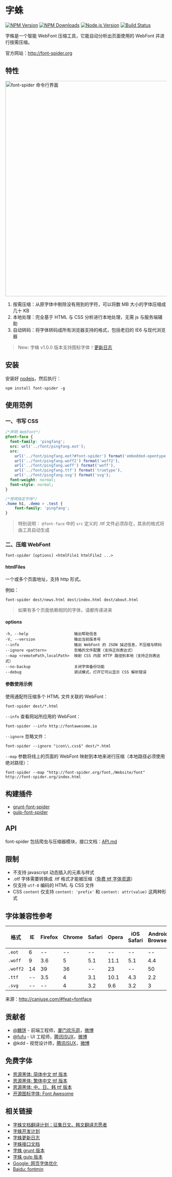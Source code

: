 # 字蛛

[![NPM Version][npm-image]][npm-url]
[![NPM Downloads][downloads-image]][downloads-url]
[![Node.js Version][node-version-image]][node-version-url]
[![Build Status][travis-ci-image]][travis-ci-url]

字蛛是一个智能 WebFont 压缩工具，它能自动分析出页面使用的 WebFont 并进行按需压缩。

官方网站：<http://font-spider.org>

## 特性

<img alt="font-spider 命令行界面" width="670" src="https://cloud.githubusercontent.com/assets/1791748/15415130/41d32204-1e73-11e6-973f-075e317884f3.png">

1. 按需压缩：从原字体中剔除没有用到的字符，可以将数 MB 大小的字体压缩成几十 KB
2. 本地处理：完全基于 HTML 与 CSS 分析进行本地处理，无需 js 与服务端辅助
3. 自动转码：将字体转码成所有浏览器支持的格式，包括老旧的 IE6 与现代浏览器

> New: 字蛛 v1.0.0 版本支持图标字体！[更新日志](./CHANGELOG.md)

## 安装

安装好 [nodejs](http://nodejs.org)，然后执行：

``` shell
npm install font-spider -g
```

## 使用范例

### 一、书写 CSS

``` css
/*声明 WebFont*/
@font-face {
  font-family: 'pingfang';
  src: url('../font/pingfang.eot');
  src:
    url('../font/pingfang.eot?#font-spider') format('embedded-opentype'),
    url('../font/pingfang.woff2') format('woff2'),
    url('../font/pingfang.woff') format('woff'),
    url('../font/pingfang.ttf') format('truetype'),
    url('../font/pingfang.svg') format('svg');
  font-weight: normal;
  font-style: normal;
}

/*使用指定字体*/
.home h1, .demo > .test {
    font-family: 'pingfang';
}
```

> 特别说明： `@font-face` 中的 `src` 定义的 .ttf 文件必须存在，其余的格式将由工具自动生成

### 二、压缩 WebFont

``` shell
font-spider [options] <htmlFile1 htmlFile2 ...>
```

#### htmlFiles

一个或多个页面地址，支持 http 形式。

例如：

``` shell
font-spider dest/news.html dest/index.html dest/about.html
```

> 如果有多个页面依赖相同的字体，请都传递进来

#### options

``` shell
-h, --help                    输出帮助信息
-V, --version                 输出当前版本号
--info                        输出 WebFont 的 JSON 描述信息，不压缩与转码
--ignore <pattern>            忽略的文件配置（支持正则表达式）
--map <remotePath,localPath>  映射 CSS 内部 HTTP 路径到本地（支持正则表达式）
--no-backup                   关闭字体备份功能
--debug                       调试模式，打开它可以显示 CSS 解析错误
```

#### 参数使用示例

使用通配符压缩多个 HTML 文件关联的 WebFont：

``` shell
font-spider dest/*.html
```

`--info` 查看网站所应用的 WebFont：

``` shell
font-spider --info http://fontawesome.io
```

`--ignore` 忽略文件：

``` shell
font-spider --ignore "icon\\.css$" dest/*.html
```

`--map` 参数将线上的页面的 WebFont 映射到本地来进行压缩（本地路径必须使用绝对路径）：

``` shell
font-spider --map "http://font-spider.org/font,/Website/font" http://font-spider.org/index.html
```

## 构建插件

- [grunt-font-spider](https://github.com/aui/grunt-font-spider)
- [gulp-font-spider](https://github.com/aui/gulp-font-spider)

## API

font-spider 包括爬虫与压缩器模块，接口文档：[API.md](./API.md)

## 限制

- 不支持 javascript 动态插入的元素与样式
- .otf 字体需要转换成 .ttf 格式才能被压缩（[免费 ttf 字体资源](#免费字体)）
- 仅支持 `utf-8` 编码的 HTML 与 CSS 文件
- CSS `content` 仅支持 `content: 'prefix'` 和 `content: attr(value)` 这两种形式

## 字体兼容性参考

| 格式      | IE   | Firefox | Chrome | Safari | Opera | iOS Safari | Android Browser | Chrome for Android |
| -------  | ---- | ------- | ------ | ------ | ----- | ---------- | --------------- | ------------------ |
| `.eot`   | 6    | \-\-    | \-\-   | \-\-   | \-\-  | \-\-       | \-\-            | \-\-               |
| `.woff`  | 9    | 3.6     | 5      | 5.1    | 11.1  | 5.1        | 4.4             | 36                 |
| `.woff2` | 14   | 39      | 36     | \-\-   | 23    | \-\-       | 50              | 50                 |
| `.ttf`   | \-\- | 3.5     | 4      | 3.1    | 10.1  | 4.3        | 2.2             | 36                 |
| `.svg`   | \-\- | \-\-    | 4      | 3.2    | 9.6   | 3.2        | 3               | 36                 |

来源：<http://caniuse.com/#feat=fontface>

## 贡献者

- [@糖饼](https://github.com/aui) - 前端工程师，[厦门欢乐逛](http://www.huanleguang.com)，[微博](http://www.weibo.com/planeart)
- [@fufu](https://github.com/milansnow) - UI 工程师，[腾讯ISUX](http://isux.tencent.com)，[微博](http://www.weibo.com/u/1715968673)
- @kdd - 视觉设计师，[腾讯ISUX](http://isux.tencent.com)，[微博](http://www.weibo.com/kddie)

## 免费字体

- [思源黑体: 简体中文 ttf 版本](https://github.com/aui/free-fonts/archive/KaiGenGothic-1.001-SimplifiedChinese.zip)
- [思源黑体: 繁体中文 ttf 版本](https://github.com/aui/free-fonts/archive/KaiGenGothic-1.001-TraditionalChinese.zip)
- [思源黑体: 中、日、韩 ttf 版本](https://mega.nz/#!PZxFSYQI!ICvNugaFX_y4Mh003-S3fao1zU0uNpeSyprdmvHDnwc)
- [开源图标字体: Font Awesome](http://fontawesome.io)

## 相关链接

- [字蛛文档翻译计划：征集日文、韩文翻译志愿者](https://github.com/aui/font-spider/issues/71)
- [字蛛开发计划](https://github.com/aui/font-spider/issues/2)
- [字蛛更新日志](./CHANGELOG.md)
- [字蛛接口文档](./API.md)
- [字蛛 grunt 版本](https://github.com/aui/grunt-font-spider)
- [字蛛 gulp 版本](https://github.com/aui/gulp-font-spider)
- [Google: 网页字体优化](https://developers.google.com/web/fundamentals/performance/optimizing-content-efficiency/webfont-optimization?hl=zh-cn)
- [Baidu: fontmin](https://github.com/ecomfe/fontmin)

[npm-image]: https://img.shields.io/npm/v/font-spider.svg
[npm-url]: https://npmjs.org/package/font-spider
[node-version-image]: https://img.shields.io/node/v/font-spider.svg
[node-version-url]: http://nodejs.org/download/
[downloads-image]: https://img.shields.io/npm/dm/font-spider.svg
[downloads-url]: https://npmjs.org/package/font-spider
[travis-ci-image]: https://travis-ci.org/aui/font-spider.svg?branch=master
[travis-ci-url]: https://travis-ci.org/aui/font-spider
